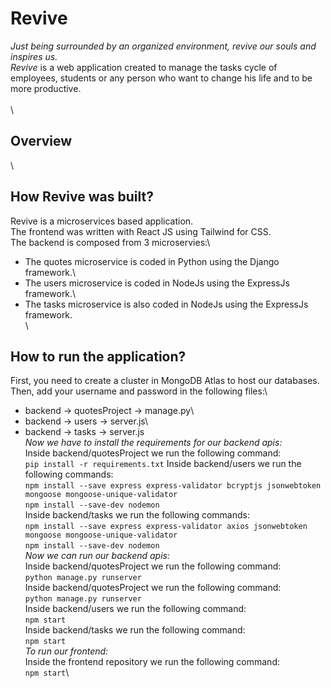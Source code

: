 # Revive
_Just being surrounded by an organized environment, revive our souls and inspires us._\
*Revive* is a web application created to manage the tasks cycle of employees, students or any person who want to change his life and to be more productive.\
\
\
## Overview

\
## How Revive was built?
Revive is a microservices based application.\
The frontend was written with React JS using Tailwind for CSS.\
The backend is composed from 3 microservies:\
- The quotes microservice is coded in Python using the Django framework.\
- The users microservice is coded in NodeJs using the ExpressJs framework.\
- The tasks microservice is also coded in NodeJs using the ExpressJs framework.\
\
## How to run the application?
First, you need to create a cluster in MongoDB Atlas to host our databases.\
Then, add your username and password in the following files:\
- backend -> quotesProject -> manage.py\
- backend -> users -> server.js\
- backend -> tasks -> server.js\
*Now we have to install the requirements for our backend apis:*\
Inside backend/quotesProject we run the following command:\
`pip install -r requirements.txt`
Inside backend/users we run the following commands:\
`npm install --save express express-validator bcryptjs jsonwebtoken mongoose mongoose-unique-validator`\
`npm install --save-dev nodemon`\
Inside backend/tasks we run the following commands:\
`npm install --save express express-validator axios jsonwebtoken mongoose mongoose-unique-validator`\
`npm install --save-dev nodemon`\
*Now we can run our backend apis:*\
Inside backend/quotesProject we run the following command:\
`python manage.py runserver`\
Inside backend/quotesProject we run the following command:\
`python manage.py runserver`\
Inside backend/users we run the following command:\
`npm start`\
Inside backend/tasks we run the following command:\
`npm start`\
*To run our frontend:*\
Inside the frontend repository we run the following command:\
`npm start`\